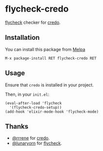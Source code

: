 # flycheck-credo

[flycheck][] checker for [credo][].

## Installation

You can install this package from [Melpa][]

```
M-x package-install RET flycheck-credo RET
```

## Usage

Ensure that `credo` is installed in your project.

Then, in your `init.el`:

```elisp
(eval-after-load 'flycheck
  '(flycheck-credo-setup))
(add-hook 'elixir-mode-hook 'flycheck-mode)
```

## Thanks

* [@rrrene][] for [credo][].
* [@lunaryorn][] for [flycheck][].

[flycheck]: http://www.flycheck.org/
[credo]: https://github.com/rrrene/credo
[@rrrene]: https://github.com/rrrene
[@lunaryorn]: https://github.com/lunaryorn
[Melpa]: http://melpa.milkbox.net/
